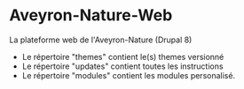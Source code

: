 # Aveyron-Nature-Web
La plateforme web de l'Aveyron-Nature (Drupal 8)

- Le répertoire "themes" contient le(s) themes versionné
- Le répertoire "updates" contient toutes les instructions
- Le répertoire "modules" contient les modules personalisé.


